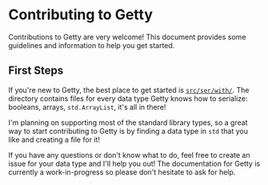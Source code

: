 # Contributing to Getty

Contributions to Getty are very welcome! This document provides some guidelines
and information to help you get started.

## First Steps

If you're new to Getty, the best place to get started is
[`src/ser/with/`](src/ser/with/). The directory contains files for every data
type Getty knows how to serialize: booleans, arrays, `std.ArrayList`, it's all
in there!

I'm planning on supporting most of the standard library types, so a great way
to start contributing to Getty is by finding a data type in `std` that you like
and creating a file for it!

If you have any questions or don't know what to do, feel free to create an
issue for your data type and I'll help you out! The documentation for Getty is
currently a work-in-progress so please don't hesitate to ask for help.
